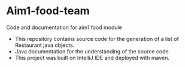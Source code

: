 # Aim1-food-team
Code and documentation for aim1 food module
 - This repository contains source code for the generation of a list of Restaurant java objects.
 - Java documentation for the understanding of the source code.
 - This project was built on IntelliJ IDE and deployed with maven.
